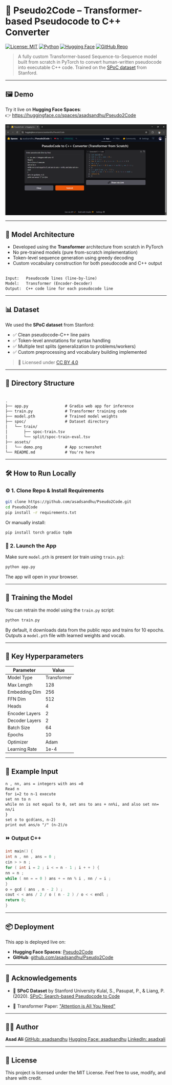 # 🔄 Pseudo2Code – Transformer-based Pseudocode to C++ Converter

[![License: MIT](https://img.shields.io/badge/License-MIT-yellow.svg)](LICENSE)
[![Python](https://img.shields.io/badge/Python-3.10+-blue.svg)](https://www.python.org/)
[![Hugging Face](https://img.shields.io/badge/HuggingFace-Spaces-orange)](https://huggingface.co/spaces/asadsandhu/Pseudo2Code)
[![GitHub Repo](https://img.shields.io/badge/GitHub-asadsandhu/Pseudo2Code-black?logo=github)](https://github.com/asadsandhu/Pseudo2Code)

> A fully custom Transformer-based Sequence-to-Sequence model built from scratch in PyTorch to convert human-written pseudocode into executable C++ code. Trained on the [SPoC dataset](https://arxiv.org/abs/2005.04326) from Stanford.

---

## 🖼️ Demo

Try it live on **Hugging Face Spaces**:  
👉 https://huggingface.co/spaces/asadsandhu/Pseudo2Code

![App Demo](assets/demo.png)

---

## 🧠 Model Architecture

- Developed using the **Transformer** architecture from scratch in PyTorch
- No pre-trained models (pure from-scratch implementation)
- Token-level sequence generation using greedy decoding
- Custom vocabulary construction for both pseudocode and C++ output

```

Input:   Pseudocode lines (line-by-line)
Model:   Transformer (Encoder-Decoder)
Output:  C++ code line for each pseudocode line

```

---

## 📊 Dataset

We used the **SPoC dataset** from Stanford:

- ✅ Clean pseudocode–C++ line pairs
- ✅ Token-level annotations for syntax handling
- ✅ Multiple test splits (generalization to problems/workers)
- ✅ Custom preprocessing and vocabulary building implemented

> 📎 Licensed under [CC BY 4.0](https://creativecommons.org/licenses/by/4.0/)

---

## 📁 Directory Structure

```

.
├── app.py                # Gradio web app for inference
├── train.py              # Transformer training code
├── model.pth             # Trained model weights
├── spoc/                 # Dataset directory
│   └── train/
│       ├── spoc-train.tsv
│       └── split/spoc-train-eval.tsv
├── assets/
│   └── demo.png          # App screenshot
└── README.md             # You're here

````

---

## 🛠️ How to Run Locally

### ⚙️ 1. Clone Repo & Install Requirements

```bash
git clone https://github.com/asadsandhu/Pseudo2Code.git
cd Pseudo2Code
pip install -r requirements.txt
````

Or manually install:

```bash
pip install torch gradio tqdm
```

### 🚀 2. Launch the App

Make sure `model.pth` is present (or train using `train.py`):

```bash
python app.py
```

The app will open in your browser.

---

## 🧪 Training the Model

You can retrain the model using the `train.py` script:

```bash
python train.py
```

By default, it downloads data from the public repo and trains for 10 epochs.
Outputs a `model.pth` file with learned weights and vocab.

---

## 🔧 Key Hyperparameters

| Parameter      | Value       |
| -------------- | ----------- |
| Model Type     | Transformer |
| Max Length     | 128         |
| Embedding Dim  | 256         |
| FFN Dim        | 512         |
| Heads          | 4           |
| Encoder Layers | 2           |
| Decoder Layers | 2           |
| Batch Size     | 64          |
| Epochs         | 10          |
| Optimizer      | Adam        |
| Learning Rate  | 1e-4        |

---

## 🧩 Example Input

```text
n , nn, ans = integers with ans =0
Read n
for i=2 to n-1 execute
set nn to n
while nn is not equal to 0, set ans to ans + nn%i, and also set nn= nn/i
}
set o to gcd(ans, n-2)
print out ans/o "/" (n-2)/o
```

### ⏩ Output C++

```cpp
int main() {
int n , nn , ans = 0 ;
cin > > n ;
for ( int i = 2 ; i < = n - 1 ; i + + ) {
nn = n ;
while ( nn = = 0 ) ans + = nn % i , nn / = i ;
}
o = gcd ( ans , n - 2 ) ;
cout < < ans / 2 / o ( n - 2 ) / o < < endl ;
return 0;
}
```

---

## 📦 Deployment

This app is deployed live on:

* **Hugging Face Spaces**: [Pseudo2Code](https://huggingface.co/spaces/asadsandhu/Pseudo2Code)
* **GitHub**: [github.com/asadsandhu/Pseudo2Code](https://github.com/asadsandhu/Pseudo2Code)

---

## 🙌 Acknowledgements

* 📘 **SPoC Dataset** by Stanford University
  Kulal, S., Pasupat, P., & Liang, P. (2020). [SPoC: Search-based Pseudocode to Code](https://arxiv.org/abs/2005.04326)

* 🧠 Transformer Paper: ["Attention is All You Need"](https://arxiv.org/abs/1706.03762)

---

## 🧑‍💻 Author

**Asad Ali**
[GitHub: asadsandhu](https://github.com/asadsandhu)
[Hugging Face: asadsandhu](https://huggingface.co/asadsandhu)
[LinkedIn: asadxali](https://www.linkedin.com/in/asadxali)

---

## 📄 License

This project is licensed under the MIT License.
Feel free to use, modify, and share with credit.
